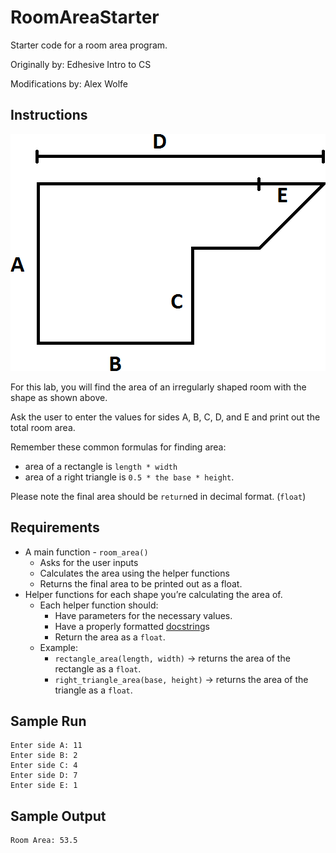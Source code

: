 # RoomAreaStarter

Starter code for a room area program.

Originally by: Edhesive Intro to CS

Modifications by: Alex Wolfe

## Instructions

![Room Diagram](room.png "Room Diagram")

For this lab, you will find the area of an irregularly shaped room with the shape as shown above.

Ask the user to enter the values for sides A, B, C, D, and E and print out the total room area.

Remember these common formulas for finding area:
*   area of a rectangle is `length * width`
*   area of a right triangle is `0.5 * the base * height`.

Please note the final area should be `return`ed in decimal format. (`float`)


## Requirements
*   A main function - `room_area()`
    *   Asks for the user inputs
    *   Calculates the area using the helper functions
    *   Returns the final area to be printed out as a float.
*   Helper functions for each shape you’re calculating the area of.
    *   Each helper function should:
        *   Have parameters for the necessary values.
        *   Have a properly formatted [docstring](https://www.python.org/dev/peps/pep-0257/)s
        *   Return the area as a `float`.
    *   Example:
        *   `rectangle_area(length, width)` →  returns the area of the rectangle as a `float`.
        *   `right_triangle_area(base, height)` → returns the area of the triangle as a `float`.


## Sample Run

```
Enter side A: 11
Enter side B: 2
Enter side C: 4
Enter side D: 7
Enter side E: 1
```

## Sample Output

```
Room Area: 53.5
```